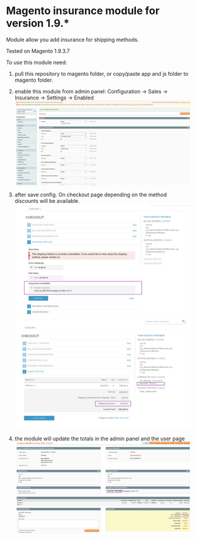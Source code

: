 # Magento insurance module for version 1.9.*
Module allow you add insurance for shipping methods. 

Tested on Magento 1.9.3.7

To use this module need:
 1. pull this repository to magento folder, or copy/paste app and js folder to magento folder.
 2. enable this module from admin panel: Configuration -> Sales -> Insurance -> Settings -> Enabled
![alt tag](/add/InsuranceSettings.jpg?raw=true "Preview")

 3. after save config. On checkout page depending on the method discounts will be available.
![alt tag](/add/InsuranceCheckout.jpg?raw=true "Preview")
![alt tag](/add/InsuranceProgress.jpg?raw=true "Preview")

 4. the module will update the totals in the admin panel and the user page
![alt tag](/add/InsuranceTotal.jpg?raw=true "Preview")
